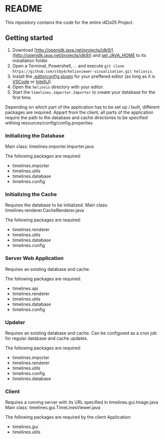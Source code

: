 # README #

This repository contains the code for the entire i4Ds05 Project.

## Getting started ##

1. Download [http://openjdk.java.net/projects/jdk9/](http://openjdk.java.net/projects/jdk9/) and [set JAVA_HOME](www.bing.com/search?q=set+JAVA_HOME) to its installation folder.
2. Open a Terminal, Powershell, ... and execute `git clone https://github.com/stby4/helioviewer-visualisation.git heliovis`.
3. Install the [.editorconfig plugin](http://editorconfig.org) for your preffered editor (as long as it is [VSCode](https://code.visualstudio.com) or [IntelliJ](https://www.jetbrains.com/idea/)).
4. Open the `heliovis` directory with your editor.
5. Start the `timelines.importer.Importer` to create your database for the first time.

Depending on which part of the application has to be set up / built, different packages are required.
Appart from the client, all parts of the application require the path to the database and cache directories to be specified withing resources/config/config.properties



### Initializing the Database ###
Main class: timelines.importer.Importer.java

The following packages are required:

* timelines.importer
* timelines.utils
* timelines.database
* timelines.config

### Initializing the Cache ###
Requires the database to be initialized.
Main class: timelines.renderer.CacheRenderer.java

The following packages are required:

* timelines.renderer
* timelines.utils
* timelines.database
* timelines.config

### Server Web Application ###
Requires an existing database and cache.

The following packages are required:

* timelines.api
* timelines.renderer
* timelines.utils
* timelines.database
* timelines.config

### Updater ###
Requires an existing database and cache.
Can be configured as a cron job for regular database and cache updates.

The following packages are required:

* timelines.importer
* timelines.renderer
* timelines.utils
* timelines.config
* timelines.database

### Client ###
Requires a running server with its URL specified in timelines.gui.Image.java
Main class: timelines.gui.TimeLinesViewer.java

The following packages are required by the client Application:

* timelines.gui
* timelines.utils

